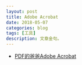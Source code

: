 ```yaml
---
layout: post
title: Adobe Acrobat
date: 2018-05-07
categories: blog
tags: [工具]
description: 文章金句。
---
```



- [PDF的爸爸Adobe Acrobat](http://www.lukou.com/userfeed/15549182)
